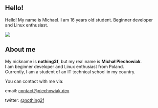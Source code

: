 ## Hello!

Hello! My name is Michael. I am 16 years old student. Beginner developer and Linux enthusiast.

![](https://komarev.com/ghpvc/?username=nothing3f&color=blue)

## About me

My nickname is **nothing3f**, but my real name is **Michał Piechowiak**.  
I am beginner developer and Linux enthusiast from Poland.  
Currently, I am a student of an IT technical school in my country.

You can contact with me via:

email: <a href="mailto:contact@piechowiak.dev">contact@piechowiak.dev</a>  

twitter: <a href="https://twitter.com/nothing3f">@nothing3f</a>
